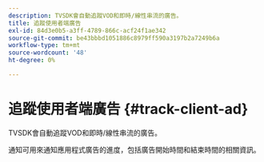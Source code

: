 ```yaml
---
description: TVSDK會自動追蹤VOD和即時/線性串流的廣告。
title: 追蹤使用者端廣告
exl-id: 84d3e0b5-a3ff-4789-866c-acf24f1ae342
source-git-commit: be43bbbd1051886c8979ff590a3197b2a7249b6a
workflow-type: tm+mt
source-wordcount: '48'
ht-degree: 0%

---
```


# 追蹤使用者端廣告 {#track-client-ad}

TVSDK會自動追蹤VOD和即時/線性串流的廣告。

通知可用來通知應用程式廣告的進度，包括廣告開始時間和結束時間的相關資訊。
